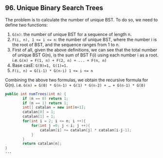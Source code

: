 ## 96. Unique Binary Search Trees

The problem is to calculate the number of unique BST. To do so, we need to define two functions:

1. `G(n)`: the number of unique BST for a sequence of length n.
2. `F(i, n), 1 <= i <= n`: the number of unique BST, where the number i is the root of BST, and the sequence ranges from 1 to n.
3. First of all, given the above definitions, we can see that the total number of unique BST G(n), is the sum of BST F(i) using each number i as a root.
   i.e.
   `G(n) = F(1, n) + F(2, n) + ... + F(n, n)`
4. Base casE: `G(0)=1, G(1)=1. `
5. `F(i, n) = G(i-1) * G(n-i) 1 <= i <= n `

Combining the above two formulas, we obtain the recursive formula for G(n). i.e.
`G(n) = G(0) * G(n-1) + G(1) * G(n-2) + … + G(n-1) * G(0) `

```java
public int numTrees(int n) {
        if (n == 0) return 1;
        if (n == 1) return 1;
        int[] catalan = new int[n+1];
        catalan[0] = 1;
        catalan[1] = 1;
        for(int i = 2; i <= n; i ++){
            for(int j =0; j < i; j ++){
                catalan[i] += catalan[j] * catalan[i-j-1];
            }
        }
        return catalan[n];
}
···
```
